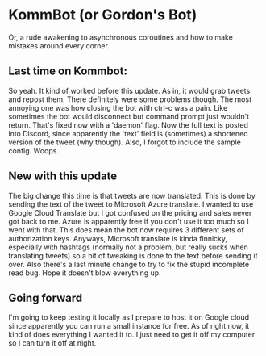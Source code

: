 # KommBot (or Gordon's Bot)
Or, a rude awakening to asynchronous coroutines and how to make mistakes around every corner.

## Last time on Kommbot:
So yeah. It kind of worked before this update. As in, it would grab tweets and repost them. There definitely were some problems though. The most annoying one was how closing the bot with ctrl-c was a pain. Like sometimes the bot would disconnect but command prompt just wouldn't return. That's fixed now with a 'daemon' flag. Now the full text is posted into Discord, since apparently the 'text' field is (sometimes) a shortened version of the tweet (why though). Also, I forgot to include the sample config. Woops.

## New with this update
The big change this time is that tweets are now translated. This is done by sending the text of the tweet to Microsoft Azure translate. I wanted to use Google Cloud Translate but I got confused on the pricing and sales never got back to me. Azure is apparently free if you don't use it too much so I went with that. This does mean the bot now requires 3 different sets of authorization keys. Anyways, Microsoft translate is kinda finnicky, especially with hashtags (normally not a problem, but really sucks when translating tweets) so a bit of tweaking is done to the text before sending it over. Also there's a last minute change to try to fix the stupid incomplete read bug. Hope it doesn't blow everything up.

## Going forward
I'm going to keep testing it locally as I prepare to host it on Google cloud since apparently you can run a small instance for free. As of right now, it kind of does everything I wanted it to. I just need to get it off my computer so I can turn it off at night.
